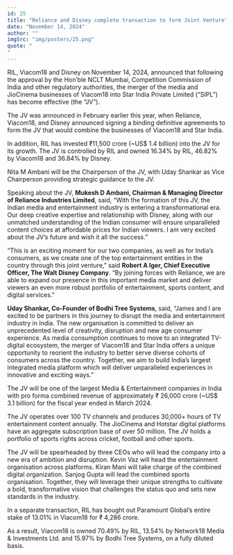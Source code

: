 ```yaml
---
id: 25
title: "Reliance and Disney complete transaction to form Joint Venture"
date: "November 14, 2024"
author: ""
imgSrc: "img/posters/25.png"
quote: "
"
---
```


RIL, Viacom18 and Disney on November 14, 2024, announced that following the approval by the Hon’ble NCLT Mumbai, Competition Commission of India and other regulatory authorities, the merger of the media and JioCinema businesses of Viacom18 into Star India Private Limited (“SIPL”) has become effective (the “JV”).

The JV was announced in February earlier this year, when Reliance, Viacom18, and Disney announced signing a binding definitive agreements to form the JV that would combine the businesses of Viacom18 and Star India.

In addition, RIL has invested ₹11,500 crore (~US$ 1.4 billion) into the JV for its growth. The JV is controlled by RIL and owned 16.34% by RIL, 46.82% by Viacom18 and 36.84% by Disney.

Nita M Ambani will be the Chairperson of the JV, with Uday Shankar as Vice Chairperson providing strategic guidance to the JV.

Speaking about the JV, **Mukesh D Ambani, Chairman & Managing Director of Reliance Industries Limited**, said, “With the formation of this JV, the Indian media and entertainment industry is entering a transformational era. Our deep creative expertise and relationship with Disney, along with our unmatched understanding of the Indian consumer will ensure unparalleled content choices at affordable prices for Indian viewers. I am very excited about the JV’s future and wish it all the success.”

“This is an exciting moment for our two companies, as well as for India’s consumers, as we create one of the top entertainment entities in the country through this joint venture,” said **Robert A Iger, Chief Executive Officer, The Walt Disney Company**. “By joining forces with Reliance, we are able to expand our presence in this important media market and deliver viewers an even more robust portfolio of entertainment, sports content, and digital services.”

**Uday Shankar, Co-Founder of Bodhi Tree Systems**, said, “James and I are excited to be partners in this journey to disrupt the media and entertainment industry in India. The new organisation is committed to deliver an unprecedented level of creativity, disruption and new age consumer experience. As media consumption continues to move to an integrated TV-digital ecosystem, the merger of Viacom18 and Star India offers a unique opportunity to reorient the industry to better serve diverse cohorts of consumers across the country. Together, we aim to build India’s largest integrated media platform which will deliver unparalleled experiences in innovative and exciting ways.”

The JV will be one of the largest Media & Entertainment companies in India with pro forma combined revenue of approximately ₹ 26,000 crore (~US$ 3.1 billion) for the fiscal year ended in March 2024.

The JV operates over 100 TV channels and produces 30,000+ hours of TV entertainment content annually. The JioCinema and Hotstar digital platforms have an aggregate subscription base of over 50 million. The JV holds a portfolio of sports rights across cricket, football and other sports.

The JV will be spearheaded by three CEOs who will lead the company into a new era of ambition and disruption. Kevin Vaz will head the entertainment organisation across platforms. Kiran Mani will take charge of the combined digital organization. Sanjog Gupta will lead the combined sports organisation. Together, they will leverage their unique strengths to cultivate a bold, transformative vision that challenges the status quo and sets new standards in the industry.

In a separate transaction, RIL has bought out Paramount Global’s entire stake of 13.01% in Viacom18 for ₹ 4,286 crore.

As a result, Viacom18 is owned 70.49% by RIL, 13.54% by Network18 Media & Investments Ltd. and 15.97% by Bodhi Tree Systems, on a fully diluted basis.
